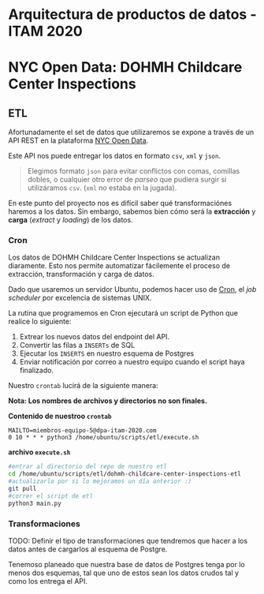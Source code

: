 # Arquitectura de productos de datos - ITAM 2020

# NYC Open Data: DOHMH Childcare Center Inspections

## ETL
Afortunadamente el set de datos que utilizaremos se expone a través de un API REST en la plataforma [NYC Open Data](https://dev.socrata.com/foundry/data.cityofnewyork.us/dsg6-ifza). 

Este API nos puede entregar los datos en formato `csv`, `xml` y `json`.

> Elegimos formato `json` para evitar conflictos con comas, comillas dobles, o cualquier otro error de <em>parseo</em> que pudiera surgir si utilizáramos `csv`. (`xml` no estaba en la jugada).

En este punto del proyecto nos es difícil saber qué transformaciónes haremos a los datos. Sin embargo, sabemos bien cómo será la **extracción** y **carga** (<em>extract</em> y <em>loading</em>) de los datos.

### Cron
Los datos de DOHMH Childcare Center Inspections se actualizan diaramente. Esto nos permite automatizar fácilemente el proceso de extracción, transformación y carga de datos. 

Dado que usaremos un servidor Ubuntu, podemos hacer uso de [Cron](https://en.wikipedia.org/wiki/Cron), el <em>job scheduler</em> por excelencia de sistemas UNIX. 

La rutina que programemos en Cron ejecutará un script de Python que realice lo siguiente:
1. Extrear los nuevos datos del endpoint del API.
2. Convertir las filas a `INSERTs` de SQL
3. Ejecutar los `INSERTS` en nuestro esquema de Postgres
4. Enviar notificación por correo a nuestro equipo cuando el script haya finalizado.

Nuestro `crontab` lucirá de la siguiente manera:

**Nota: Los nombres de archivos y directorios no son finales.**


**Contenido de nuestroo `crontab`**
~~~
MAILTO=miembros-equipo-5@dpa-itam-2020.com
0 10 * * * python3 /home/ubuntu/scripts/etl/execute.sh
~~~

**archivo `execute.sh`**
~~~bash
#entrar al directorio del repo de nuestro etl
cd /home/ubuntu/scripts/etl/dohmh-childcare-center-inspections-etl
#actualizarlo por si lo mejoramos un día anterior :)
git pull
#correr el script de etl
python3 main.py
~~~

### Transformaciones
TODO: Definir el tipo de transformaciones que tendremos que hacer a los datos antes de cargarlos al esquema de Postgre. 

Tenemoso planeado que nuestra base de datos de Postgres tenga por lo menos dos esquemas, tal que uno de estos sean los datos crudos tal y como los entrega el API.

